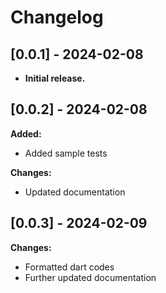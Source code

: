 # Changelog

## [0.0.1] - 2024-02-08

* **Initial release.**

## [0.0.2] - 2024-02-08

**Added:**

* Added sample tests

**Changes:**

* Updated documentation

## [0.0.3] - 2024-02-09

**Changes:**

* Formatted dart codes
* Further updated documentation